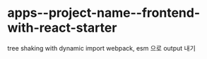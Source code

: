 # apps--project-name--frontend-with-react-starter

tree shaking with dynamic import
webpack, esm 으로 output 내기
